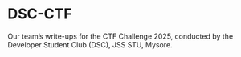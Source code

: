 # DSC-CTF
Our team’s write-ups for the CTF Challenge 2025, conducted by the Developer Student Club (DSC), JSS STU, Mysore.
